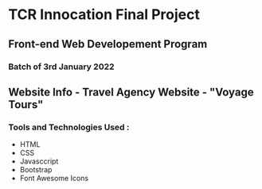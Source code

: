 # TCR Innocation Final Project

## Front-end Web Developement Program
### Batch of 3rd January 2022
## Website Info - Travel Agency Website - "Voyage Tours"

### Tools and Technologies Used :
* HTML
* CSS
* Javasccript
* Bootstrap
* Font Awesome Icons

